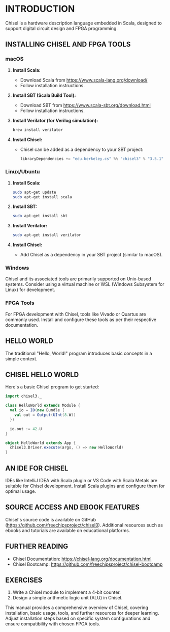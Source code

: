 # INTRODUCTION

Chisel is a hardware description language embedded in Scala, designed to support digital circuit design and FPGA programming.

## INSTALLING CHISEL AND FPGA TOOLS

### macOS

1. **Install Scala:**
   * Download Scala from https://www.scala-lang.org/download/
   * Follow installation instructions.

2. **Install SBT (Scala Build Tool):**
   * Download SBT from https://www.scala-sbt.org/download.html
   * Follow installation instructions.

3. **Install Verilator (for Verilog simulation):**
   ```bash
   brew install verilator
   ```

4. **Install Chisel:**
   * Chisel can be added as a dependency to your SBT project:
     ```scala
     libraryDependencies += "edu.berkeley.cs" %% "chisel3" % "3.5.1"
     ```

### Linux/Ubuntu

1. **Install Scala:**
   ```bash
   sudo apt-get update
   sudo apt-get install scala
   ```

2. **Install SBT:**
   ```bash
   sudo apt-get install sbt
   ```

3. **Install Verilator:**
   ```bash
   sudo apt-get install verilator
   ```

4. **Install Chisel:**
   * Add Chisel as a dependency in your SBT project (similar to macOS).

### Windows

Chisel and its associated tools are primarily supported on Unix-based systems. Consider using a virtual machine or WSL (Windows Subsystem for Linux) for development.

### FPGA Tools

For FPGA development with Chisel, tools like Vivado or Quartus are commonly used. Install and configure these tools as per their respective documentation.

## HELLO WORLD

The traditional "Hello, World!" program introduces basic concepts in a simple context.

## CHISEL HELLO WORLD

Here's a basic Chisel program to get started:

```scala
import chisel3._

class HelloWorld extends Module {
  val io = IO(new Bundle {
    val out = Output(UInt(8.W))
  })

  io.out := 42.U
}

object HelloWorld extends App {
  chisel3.Driver.execute(args, () => new HelloWorld)
}
```

## AN IDE FOR CHISEL

IDEs like IntelliJ IDEA with Scala plugin or VS Code with Scala Metals are suitable for Chisel development. Install Scala plugins and configure them for optimal usage.

## SOURCE ACCESS AND EBOOK FEATURES

Chisel's source code is available on GitHub (https://github.com/freechipsproject/chisel3). Additional resources such as ebooks and tutorials are available on educational platforms.

## FURTHER READING

- Chisel Documentation: https://chisel-lang.org/documentation.html
- Chisel Bootcamp: https://github.com/freechipsproject/chisel-bootcamp

## EXERCISES

1. Write a Chisel module to implement a 4-bit counter.
2. Design a simple arithmetic logic unit (ALU) in Chisel.

This manual provides a comprehensive overview of Chisel, covering installation, basic usage, tools, and further resources for deeper learning. Adjust installation steps based on specific system configurations and ensure compatibility with chosen FPGA tools.
